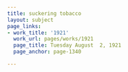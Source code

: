 ```yaml
---
title: suckering tobacco
layout: subject
page_links:
- work_title: '1921'
  work_url: pages/works/1921
  page_title: Tuesday August  2, 1921
  page_anchor: page-1340

---
```

